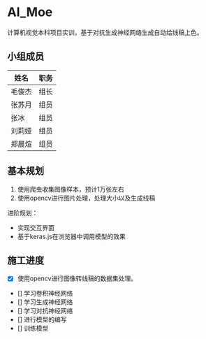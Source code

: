 # AI_Moe

计算机视觉本科项目实训，基于对抗生成神经网络生成自动给线稿上色。

## 小组成员

|   姓名   | 职务    |
| ---- | ---- |
|  毛俊杰    |   组长   |
|    张苏月  |   组员   |
|  张冰    |   组员   |
|   刘莉娅   |    组员  |
|   郑晨煊   |   组员   |

## 基本规划
1. 使用爬虫收集图像样本，预计1万张左右
2. 使用opencv进行图片处理，处理大小以及生成线稿

进阶规划：
- 实现交互界面
- 基于keras.js在浏览器中调用模型的效果

## 施工进度
- [x] 使用opencv进行图像转线稿的数据集处理。
- [] 学习卷积神经网络
- [] 学习生成神经网络
- [] 学习对抗神经网络
- [] 进行模型的编写
- [] 训练模型
